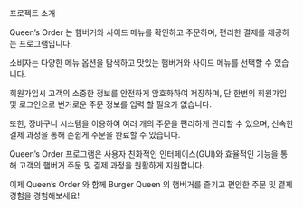 프로젝트 소개

Queen’s Order 는 햄버거와 사이드 메뉴를 확인하고 주문하며, 편리한 결제를 제공하는 프로그램입니다.

소비자는 다양한 메뉴 옵션을 탐색하고 맛있는 햄버거와 사이드 메뉴를 선택할 수 있습니다.

회원가입시 고객의 소중한 정보를 안전하게 암호화하여 저장하며,
단 한번의 회원가입 및 로그인으로 번거로운 주문 정보를 입력 할 필요가 없습니다.

또한, 장바구니 시스템을 이용하여 여러 개의 주문을 편리하게 관리할 수 있으며,
신속한 결제 과정을 통해 손쉽게 주문을 완료할 수 있습니다.

Queen’s Order 프로그램은 사용자 친화적인 인터페이스(GUI)와 효율적인 기능을 통해 고객의 햄버거 주문 및 
결제 과정을 원활하게 지원합니다.

이제 Queen’s Order 와 함께 Burger Queen 의 햄버거를 즐기고 편안한 주문 및 결제 경험을 경험해보세요!
